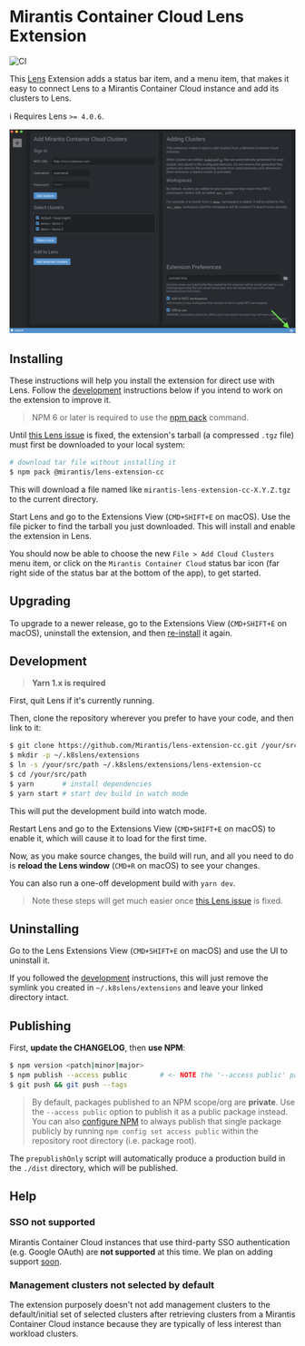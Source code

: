 # Mirantis Container Cloud Lens Extension

![CI](https://github.com/Mirantis/lens-extension-cc/workflows/CI/badge.svg?branch=master&event=push)

This [Lens](https://k8slens.dev/) Extension adds a status bar item, and a menu item, that makes it easy to connect Lens to a Mirantis Container Cloud instance and add its clusters to Lens.

ℹ️ Requires Lens `>= 4.0.6`.

![Extension UI](./docs/screen-shot.png)

## Installing

These instructions will help you install the extension for direct use with Lens. Follow the [development](#development) instructions below if you intend to work on the extension to improve it.

> NPM 6 or later is required to use the [npm pack](https://docs.npmjs.com/cli/v6/commands/npm-pack) command.

Until [this Lens issue](https://github.com/lensapp/lens/issues/1708) is fixed, the extension's tarball (a compressed `.tgz` file) must first be downloaded to your local system:

```bash
# download tar file without installing it
$ npm pack @mirantis/lens-extension-cc
```

This will download a file named like `mirantis-lens-extension-cc-X.Y.Z.tgz` to the current directory.

Start Lens and go to the Extensions View (`CMD+SHIFT+E` on macOS). Use the file picker to find the tarball you just downloaded. This will install and enable the extension in Lens.

You should now be able to choose the new `File > Add Cloud Clusters` menu item, or click on the `Mirantis Container Cloud` status bar icon (far right side of the status bar at the bottom of the app), to get started.

## Upgrading

To upgrade to a newer release, go to the Extensions View (`CMD+SHIFT+E` on macOS), uninstall the extension, and then [re-install](#installing) it again.

## Development

> __Yarn 1.x is required__

First, quit Lens if it's currently running.

Then, clone the repository wherever you prefer to have your code, and then link to it:

```bash
$ git clone https://github.com/Mirantis/lens-extension-cc.git /your/src/path
$ mkdir -p ~/.k8slens/extensions
$ ln -s /your/src/path ~/.k8slens/extensions/lens-extension-cc
$ cd /your/src/path
$ yarn       # install dependencies
$ yarn start # start dev build in watch mode
```

This will put the development build into watch mode.

Restart Lens and go to the Extensions View (`CMD+SHIFT+E` on macOS) to enable it, which will cause it to load for the first time.

Now, as you make source changes, the build will run, and all you need to do is __reload the Lens window__ (`CMD+R` on macOS) to see your changes.

You can also run a one-off development build with `yarn dev`.

> Note these steps will get much easier once [this Lens issue](https://github.com/lensapp/lens/issues/1741) is fixed.

## Uninstalling

Go to the Lens Extensions View (`CMD+SHIFT+E` on macOS) and use the UI to uninstall it.

If you followed the [development](#development) instructions, this will just remove the symlink you created in `~/.k8slens/extensions` and leave your linked directory intact.

## Publishing

First, __update the CHANGELOG__, then __use NPM__:

```bash
$ npm version <patch|minor|major>
$ npm publish --access public        # <- NOTE the '--access public' part!
$ git push && git push --tags
```

> By default, packages published to an NPM scope/org are __private__. Use the `--access public` option to publish it as a public package instead. You can also [configure NPM](https://docs.npmjs.com/configuring-your-npm-client-with-your-organization-settings#setting-package-visibility-to-public-for-a-single-package) to always publish that single package publicly by running `npm config set access public` within the repository root directory (i.e. package root).

The `prepublishOnly` script will automatically produce a production build in the `./dist` directory, which will be published.

## Help

### SSO not supported

Mirantis Container Cloud instances that use third-party SSO authentication (e.g. Google OAuth) are __not supported__ at this time. We plan on adding support [soon](https://github.com/Mirantis/lens-extension-cc/issues/12).

### Management clusters not selected by default

The extension purposely doesn't not add management clusters to the default/initial set of selected clusters after retrieving clusters from a Mirantis Container Cloud instance because they are typically of less interest than workload clusters.
